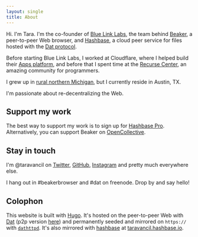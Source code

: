 ```yaml
---
layout: single
title: About
---
```

Hi. I'm Tara. I'm the co-founder of [Blue Link Labs](https://bluelinklabs.com), the team behind
[Beaker](https://beakerbrowser.com), a peer-to-peer Web browser, and
[Hashbase](https://hashbase.io), a cloud peer service for files hosted with the
[Dat protocol](https://github.com/datproject/dat).

Before starting Blue Link Labs, I worked at Cloudflare, where I helped build
their [Apps platform](https://cloudflare.com/apps/), and before that I spent
time at the [Recurse Center](https://recurse.com), an amazing community for programmers.

I grew up in [rural northern Michigan](https://en.wikipedia.org/wiki/Wolverine,_Michigan), but I currently reside in Austin, TX.

I'm passionate about re-decentralizing the Web.

## Support my work

The best way to support my work is to sign up for [Hashbase
Pro](https://hashbase.io/pricing). Alternatively, you can support Beaker on [OpenCollective](https://opencollective.com/beaker).

## Stay in touch

I'm @taravancil on [Twitter](https://twitter.com/taravancil), [GitHub](https://github.com/taravancil), [Instagram](https://instagram.com/taravancil) and pretty much everywhere else.

I hang out in #beakerbrowser and #dat on freenode. Drop by and say hello!

## Colophon

This website is built with [Hugo](gohugo.io). It's hosted on the peer-to-peer
Web with [Dat](https://datproject.org) (p2p version [here](dat://6dff5cff6d3fba2bbf08b2b50a9c49e95206cf0e34b1a48619a0b9531d8eb256)) and
permanently seeded and mirrored on `https://` with
[`dathttpd`](https://github.com/beakerbrowser/dathttpd). It's also mirrored with
[hashbase](https://hashbase.io) at [taravancil.hashbase.io](https://taravancil.hashbase.io).